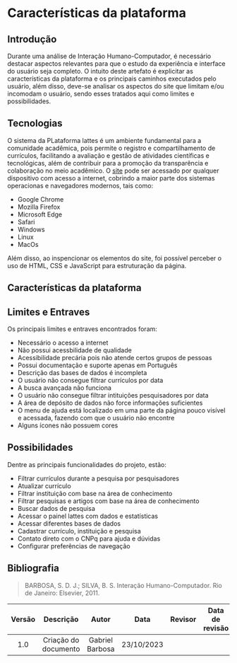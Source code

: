 # **Características da plataforma**

## **Introdução**

Durante uma análise de Interação Humano-Computador, é necessário destacar aspectos relevantes para que o estudo da experiência e interface do 
usuário seja completo. O intuito deste artefato é explicitar as características da plataforma e os principais caminhos executados pelo usuário, além disso, 
deve-se analisar os aspectos do site que limitam e/ou incomodam o usuário, sendo esses tratados aqui como limites e possibilidades. 

## **Tecnologias**

O sistema da PLataforma lattes é um ambiente fundamental para a comunidade acadêmica, pois permite o registro e compartilhamento de currículos, facilitando a avaliação e 
gestão de atividades científicas e tecnológicas, além de contribuir para a promoção da transparência e colaboração no meio acadêmico. O [site](https://www.lattes.cnpq.br/) pode ser acessado por qualquer dispositivo
com acesso a internet, cobrindo a maior parte dos sistemas operacionas e navegadores modernos, tais como:

+ Google Chrome
+ Mozilla Firefox
+ Microsoft Edge
+ Safari
+ Windows
+ Linux
+ MacOs

Além disso, ao inspencionar os elementos do site, foi possível perceber o uso de HTML, CSS e JavaScript para estruturação da página.

## **Características da plataforma**

## **Limites e Entraves** 

Os principais limites e entraves encontrados foram:

+ Necessário o acesso a internet
+ Não possui acessbilidade de qualidade
+ Acessibilidade precária pois não atende certos grupos de pessoas
+ Possui documentação e suporte apenas em Português
+ Descrição das bases de dados é incompleta
+ O usuário não consegue filtrar currículos por data
+ A busca avançada não funciona
+ O usuário não consegue filtrar intituições pesquisadores por data
+ A área de depósito de dados não force informações suficientes
+ O menu de ajuda está localizado em uma parte da página pouco visível e acessada, fazendo com que o usuário não encontre
+ Alguns ícones não possuem cores


## **Possibilidades**

Dentre as principais funcionalidades do projeto, estão:

+ Filtrar currículos durante a pesquisa por pesquisadores
+ Atualizar currículo
+ Filtrar instituição com base na área de conhecimento
+ Filtrar pesquisas e artigos com base na área de conhecimento
+ Buscar dados de pesquisa
+ Acessar o painel lattes com dados e estatísticas
+ Acessar diferentes bases de dados
+ Cadastrar currículo, instituição e pesquisa
+ Contato direto com o CNPq para ajuda e dúvidas
+ Configurar preferências de navegação

## **Bibliografia**

> BARBOSA, S. D. J.; SILVA, B. S. Interação Humano-Computador. Rio de Janeiro: Elsevier, 2011.

| Versão |          Descrição              |     Autor      |      Data      |   Revisor     |    Data de revisão    |  
|:------:|:-------------------------------:|:--------------:|:--------------:|:-------------:|:---------------------:|
| 1.0    | Criação do documento | Gabriel Barbosa | 23/10/2023 |   |  |
